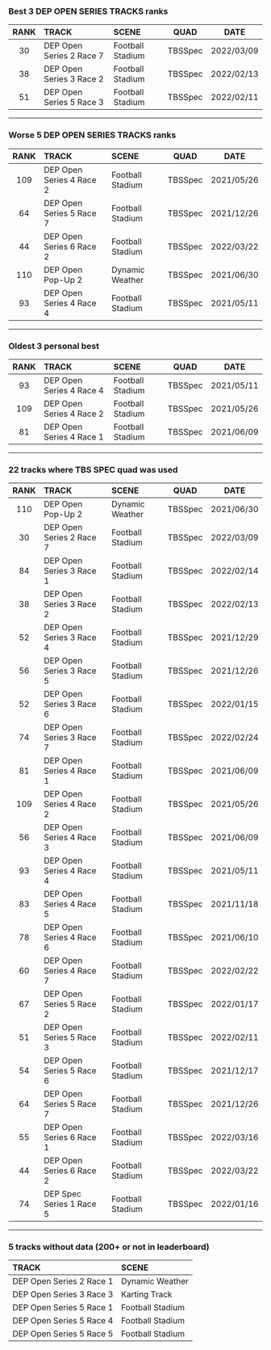 ### Best 3 DEP OPEN SERIES TRACKS ranks
|RANK|TRACK|SCENE|QUAD|DATE|
|:---:|:---|:---|:---:|:---:|
|30|DEP Open Series 2 Race 7|Football Stadium|TBSSpec|2022/03/09|
|38|DEP Open Series 3 Race 2|Football Stadium|TBSSpec|2022/02/13|
|51|DEP Open Series 5 Race 3|Football Stadium|TBSSpec|2022/02/11|
---
### Worse 5 DEP OPEN SERIES TRACKS ranks
|RANK|TRACK|SCENE|QUAD|DATE|
|:---:|:---|:---|:---:|:---:|
|109|DEP Open Series 4 Race 2|Football Stadium|TBSSpec|2021/05/26|
|64|DEP Open Series 5 Race 7|Football Stadium|TBSSpec|2021/12/26|
|44|DEP Open Series 6 Race 2|Football Stadium|TBSSpec|2022/03/22|
|110|DEP Open Pop-Up 2|Dynamic Weather|TBSSpec|2021/06/30|
|93|DEP Open Series 4 Race 4|Football Stadium|TBSSpec|2021/05/11|
---
### Oldest 3 personal best
|RANK|TRACK|SCENE|QUAD|DATE|
|:---:|:---|:---|:---:|:---:|
|93|DEP Open Series 4 Race 4|Football Stadium|TBSSpec|2021/05/11|
|109|DEP Open Series 4 Race 2|Football Stadium|TBSSpec|2021/05/26|
|81|DEP Open Series 4 Race 1|Football Stadium|TBSSpec|2021/06/09|
---
### 22 tracks where TBS SPEC quad was used
|RANK|TRACK|SCENE|QUAD|DATE|
|:---:|:---|:---|:---:|:---:|
|110|DEP Open Pop-Up 2|Dynamic Weather|TBSSpec|2021/06/30|
|30|DEP Open Series 2 Race 7|Football Stadium|TBSSpec|2022/03/09|
|84|DEP Open Series 3 Race 1|Football Stadium|TBSSpec|2022/02/14|
|38|DEP Open Series 3 Race 2|Football Stadium|TBSSpec|2022/02/13|
|52|DEP Open Series 3 Race 4|Football Stadium|TBSSpec|2021/12/29|
|56|DEP Open Series 3 Race 5|Football Stadium|TBSSpec|2021/12/26|
|52|DEP Open Series 3 Race 6|Football Stadium|TBSSpec|2022/01/15|
|74|DEP Open Series 3 Race 7|Football Stadium|TBSSpec|2022/02/24|
|81|DEP Open Series 4 Race 1|Football Stadium|TBSSpec|2021/06/09|
|109|DEP Open Series 4 Race 2|Football Stadium|TBSSpec|2021/05/26|
|56|DEP Open Series 4 Race 3|Football Stadium|TBSSpec|2021/06/09|
|93|DEP Open Series 4 Race 4|Football Stadium|TBSSpec|2021/05/11|
|83|DEP Open Series 4 Race 5|Football Stadium|TBSSpec|2021/11/18|
|78|DEP Open Series 4 Race 6|Football Stadium|TBSSpec|2021/06/10|
|60|DEP Open Series 4 Race 7|Football Stadium|TBSSpec|2022/02/22|
|67|DEP Open Series 5 Race 2|Football Stadium|TBSSpec|2022/01/17|
|51|DEP Open Series 5 Race 3|Football Stadium|TBSSpec|2022/02/11|
|54|DEP Open Series 5 Race 6|Football Stadium|TBSSpec|2021/12/17|
|64|DEP Open Series 5 Race 7|Football Stadium|TBSSpec|2021/12/26|
|55|DEP Open Series 6 Race 1|Football Stadium|TBSSpec|2022/03/16|
|44|DEP Open Series 6 Race 2|Football Stadium|TBSSpec|2022/03/22|
|74|DEP Spec Series 1 Race 5|Football Stadium|TBSSpec|2022/01/16|
---
### 5 tracks without data (200+ or not in leaderboard)
|TRACK|SCENE|
|:---|:---|
|DEP Open Series 2 Race 1|Dynamic Weather|
|DEP Open Series 3 Race 3|Karting Track|
|DEP Open Series 5 Race 1|Football Stadium|
|DEP Open Series 5 Race 4|Football Stadium|
|DEP Open Series 5 Race 5|Football Stadium|
